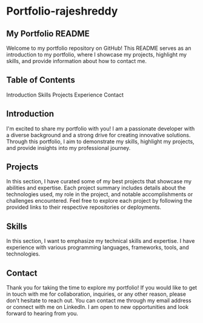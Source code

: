 # Portfolio-rajeshreddy
## My Portfolio README
Welcome to my portfolio repository on GitHub! This README serves as an introduction to my portfolio, where I showcase my projects, highlight my skills, and provide information about how to contact me.

## Table of Contents
Introduction
Skills
Projects
Experience
Contact
## Introduction
I'm excited to share my portfolio with you! I am a passionate developer with a diverse background and a strong drive for creating innovative solutions. Through this portfolio, I aim to demonstrate my skills, highlight my projects, and provide insights into my professional journey.

## Projects
In this section, I have curated some of my best projects that showcase my abilities and expertise. Each project summary includes details about the technologies used, my role in the project, and notable accomplishments or challenges encountered. Feel free to explore each project by following the provided links to their respective repositories or deployments.

## Skills
In this section, I want to emphasize my technical skills and expertise. I have experience with various programming languages, frameworks, tools, and technologies.

## Contact
Thank you for taking the time to explore my portfolio! If you would like to get in touch with me for collaboration, inquiries, or any other reason, please don't hesitate to reach out. You can contact me through my email address or connect with me on LinkedIn. I am open to new opportunities and look forward to hearing from you.
